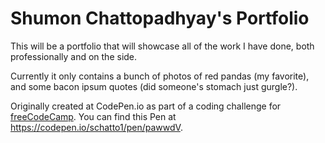 # Shumon Chattopadhyay's Portfolio

This will be a portfolio that will showcase all of the work I have done, both professionally and on the side.

Currently it only contains a bunch of photos of red pandas (my favorite), and some bacon ipsum quotes (did someone's stomach just gurgle?).

Originally created at CodePen.io as part of a coding challenge for [freeCodeCamp](https://www.freecodecamp.org/). You can find this Pen at https://codepen.io/schatto1/pen/pawwdV.

 